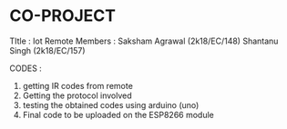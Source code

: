 # CO-PROJECT
TItle : Iot Remote
Members : Saksham Agrawal (2k18/EC/148)
Shantanu Singh (2k18/EC/157)

CODES : 
1. getting IR codes from remote
2. Getting the protocol involved
3. testing the obtained codes using arduino (uno)
4. Final code to be uploaded on the ESP8266 module
